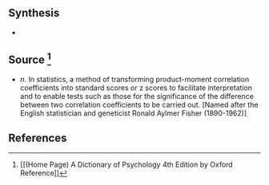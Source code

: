## Synthesis
- 
## Source [^1]
- $n$. In statistics, a method of transforming product-moment correlation coefficients into standard scores or z scores to facilitate interpretation and to enable tests such as those for the significance of the difference between two correlation coefficients to be carried out. \[Named after the English statistician and geneticist Ronald Aylmer Fisher (1890-1962)]
## References

[^1]: [[(Home Page) A Dictionary of Psychology 4th Edition by Oxford Reference]]